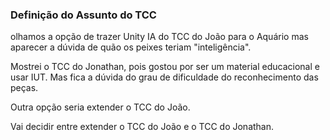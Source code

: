 ### Definição do Assunto do TCC
olhamos a opção de trazer Unity IA do TCC do João para o Aquário mas aparecer a dúvida de quão os peixes teriam "inteligência".

Mostrei o TCC do Jonathan, pois gostou por ser um material educacional e usar IUT. Mas fica a dúvida do grau de dificuldade do reconhecimento das peças.

Outra opção seria extender o TCC do João.

Vai decidir entre extender o TCC do João e o TCC do Jonathan.
